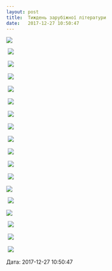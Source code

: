 ```yaml
---
layout: post
title:  Тиждень зарубіжної літератури
date:   2017-12-27 10:50:47
---
```

![](/assets/tiger-1514361710.png)

 ![](/assets/tiger-1514361736.png)

 ![](/assets/tiger-1514361769.png)

 ![](/assets/tiger-1514361795.png)

 ![](/assets/tiger-1514361821.png)

 ![](/assets/tiger-1514361844.png)

 ![](/assets/tiger-1514364158.png)

 ![](/assets/tiger-1514364197.png)

 ![](/assets/tiger-1514364235.png)

 ![](/assets/tiger-1514364269.png)

 ![](/assets/tiger-1514364309.png)

 ![](/assets/tiger-1514364342.png)

![](/assets/tiger-1514364374.png)

 ![](/assets/tiger-1514364497.png)

![](/assets/tiger-1514364529.png)

 ![](/assets/tiger-1514364563.png)

 ![](/assets/tiger-1514364598.png)

 ![](/assets/tiger-1514364631.png)

  
Дата: 2017-12-27 10:50:47